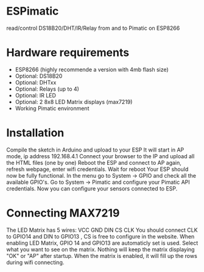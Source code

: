 # ESPimatic
read/control DS18B20/DHT/IR/Relay from and to Pimatic on ESP8266

# Hardware requirements
- ESP8266 (highly recommende a version with 4mb flash size)
- Optional: DS18B20
- Optional: DHTxx
- Optional: Relays (up to 4)
- Optional: IR LED
- Optional: 2 8x8 LED Matrix displays (max7219)
- Working Pimatic environment

# Installation
Compile the sketch in Arduino and upload to your ESP
It will start in AP mode, ip address 192.168.4.1
Connect your browser to the IP and upload all the HTML files (one by one)
Reboot the ESP and connect to AP again, refresh webpage, enter wifi credentials. Wait for reboot
Your ESP should now be fully functional. In the menu go to System -> GPIO and check all the available GPIO's.
Go to System -> Pimatic and configure your Pimatic API credentials.
Now you can configure your sensors connected to ESP.

# Connecting MAX7219
The LED Matrix has 5 wires:
VCC
GND
DIN
CS
CLK
You should connect CLK to GPIO14 and DIN to GPIO13 , CS is free to configure in the website.
When enabling LED Matrix, GPIO 14 and GPIO13 are automaticly set is used. 
Select what you want to see on the matrix. Nothing will keep the matrix displaying "OK" or "AP" after startup. 
When the matrix is enabled, it will fill up the rows during wifi connecting.
